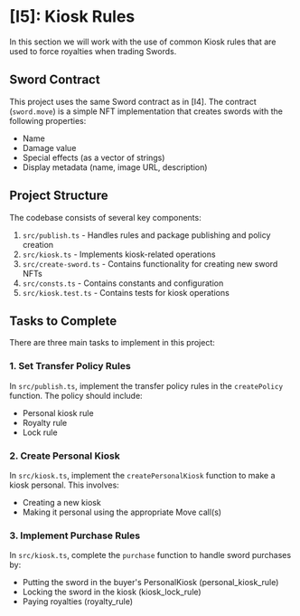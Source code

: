# [I5]: Kiosk Rules

In this section we will work with the use of common Kiosk rules that are used to force royalties
when trading Swords.

## Sword Contract

This project uses the same Sword contract as in [I4]. The contract (`sword.move`) is a simple NFT implementation that creates swords with the following properties:
- Name
- Damage value
- Special effects (as a vector of strings)
- Display metadata (name, image URL, description)

## Project Structure

The codebase consists of several key components:

1. `src/publish.ts` - Handles rules and package publishing and policy creation
2. `src/kiosk.ts` - Implements kiosk-related operations
3. `src/create-sword.ts` - Contains functionality for creating new sword NFTs
4. `src/consts.ts` - Contains constants and configuration
5. `src/kiosk.test.ts` - Contains tests for kiosk operations

## Tasks to Complete

There are three main tasks to implement in this project:

### 1. Set Transfer Policy Rules
In `src/publish.ts`, implement the transfer policy rules in the `createPolicy` function. The policy should include:
- Personal kiosk rule
- Royalty rule
- Lock rule

### 2. Create Personal Kiosk
In `src/kiosk.ts`, implement the `createPersonalKiosk` function to make a kiosk personal. This involves:
- Creating a new kiosk
- Making it personal using the appropriate Move call(s)

### 3. Implement Purchase Rules
In `src/kiosk.ts`, complete the `purchase` function to handle sword purchases by:
- Putting the sword in the buyer's PersonalKiosk (personal_kiosk_rule)
- Locking the sword in the kiosk (kiosk_lock_rule)
- Paying royalties (royalty_rule)
